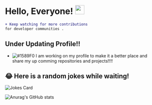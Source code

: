 <!--
```diff
- text in red
+ text in green
! text in orange
# text in gray
@@ text in purple (and bold)@@
```
-->
# Hello, Everyone! <img src="https://raw.githubusercontent.com/MartinHeinz/MartinHeinz/master/wave.gif" width="30px">

```diff
+ Keep watching for more contributions
for developer communities .

```

 ## Under Updating Profile!!
- ![#1589F0](https://via.placeholder.com/15/1589F0/000000?text=+) I am working on my profile to make it a better place and share my up comming repositories and projects!!!! 

## 😂 Here is a random jokes while waiting!
![Jokes Card](https://readme-jokes.vercel.app/api)


![Anurag's GitHub stats](https://github-readme-stats.vercel.app/api?username=A-safarji&show_icons=true&theme=tokyonight)


